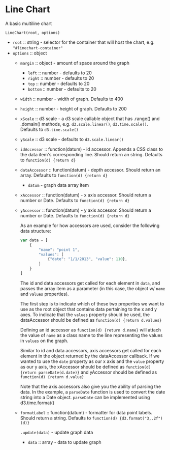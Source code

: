 # Line Chart

A basic multiline chart

`LineChart(root, options)`

- `root` :: string - selector for the container that will host the chart, e.g. `"#linechart-container"`
- `options` :: object
	- `margin` :: object - amount of space around the graph
		- `left` :: number - defaults to 20
		- `right` :: number - defaults to 20
		- `top` :: number - defaults to 20
		- `bottom` :: number - defaults to 20
	- `width` :: number - width of graph. Defaults to 400
	- `height` :: number - height of graph. Defaults to 200
	- `xScale` :: d3 scale - a d3 scale callable object that has .range() and .domain() methods, e.g. `d3.scale.linear()`, `d3.time.scale()`. Defaults to `d3.time.scale()`
	- `yScale` :: d3 scale - defaults to `d3.scale.linear()`
	- `idAccessor` :: function(datum) - id accessor. Appends a CSS class to the data item's corresponding line. Should return an string. Defaults to `function(d) {return d}`
	- `dataAccessor` :: function(datum) - depth accessor. Should return an array<object>. Defaults to `function(d) {return d}`
		- `datum` - graph data array item
	- `xAccessor` :: function(datum) - x axis accessor. Should return a number or Date. Defaults to `function(d) {return d}`
	- `yAccessor` :: function(datum) - y axis accessor. Should return a number or Date. Defaults to `function(d) {return d}`
	
		As an example for how accessors are used, consider the following data structure:
		
		```javascript
		var data = [
			{
				"name": "point 1",
				"values": [
					{"date": "1/1/2013", "value": 110},
				]
			}
		]
		```

		The id and data accessors get called for each element in `data`, and passes the array item as a parameter (in this case, the object w/ `name` and `values` properties).
		
		The first step is to indicate which of these two properties we want to use as the root object that contains data pertaining to the x and y axes. To indicate that the `values` property should be used, the dataAccessor should be defined as `function(d) {return d.values}`
		
		Defining an id accessor as `function(d) {return d.name}` will attach the value of `name` as a class name to the line representing the values in `values` on the graph.
		
		Similar to id and data accessors, axis accessors get called for each element in the object returned by the dataAccessor callback. If we wanted to use the `date` property as our x axis and the `value` property as our y axis, the xAccessor should be defined as `function(d) {return parseDate(d.date)}` and yAccessor should be defined as `function(d) {return d.value}`
		
		Note that the axis accessors also give you the ability of parsing the data. In the example, a `parseDate` function is used to convert the date string into a Date object. `parseDate` can be implemented using d3.time.format()
		
	- `formatLabel` :: function(datum) - formatter for data point labels. Should return a string. Defaults to `function(d) {d3.format("3,.2f")(d)}`
	
`.update(data)` - update graph data

- `data` :: array<object> - data to update graph